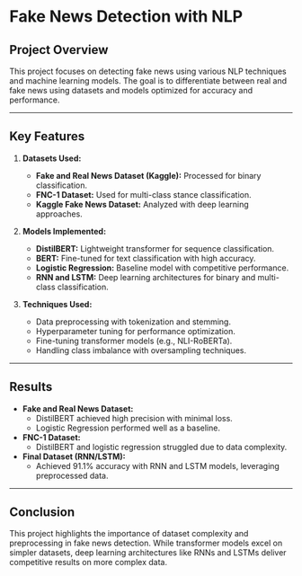 # **Fake News Detection with NLP**

## **Project Overview**
This project focuses on detecting fake news using various NLP techniques and machine learning models. The goal is to differentiate between real and fake news using datasets and models optimized for accuracy and performance.

---

## **Key Features**
1. **Datasets Used:**
   - **Fake and Real News Dataset (Kaggle):** Processed for binary classification.
   - **FNC-1 Dataset:** Used for multi-class stance classification.
   - **Kaggle Fake News Dataset:** Analyzed with deep learning approaches.

2. **Models Implemented:**
   - **DistilBERT:** Lightweight transformer for sequence classification.
   - **BERT:** Fine-tuned for text classification with high accuracy.
   - **Logistic Regression:** Baseline model with competitive performance.
   - **RNN and LSTM:** Deep learning architectures for binary and multi-class classification.

3. **Techniques Used:**
   - Data preprocessing with tokenization and stemming.
   - Hyperparameter tuning for performance optimization.
   - Fine-tuning transformer models (e.g., NLI-RoBERTa).
   - Handling class imbalance with oversampling techniques.

---

## **Results**
- **Fake and Real News Dataset:**
  - DistilBERT achieved high precision with minimal loss.
  - Logistic Regression performed well as a baseline.
- **FNC-1 Dataset:**
  - DistilBERT and logistic regression struggled due to data complexity.
- **Final Dataset (RNN/LSTM):**
  - Achieved 91.1% accuracy with RNN and LSTM models, leveraging preprocessed data.

---

## **Conclusion**
This project highlights the importance of dataset complexity and preprocessing in fake news detection. While transformer models excel on simpler datasets, deep learning architectures like RNNs and LSTMs deliver competitive results on more complex data.
